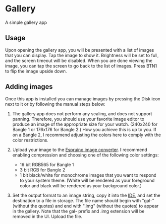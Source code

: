 # Gallery

A simple gallery app

## Usage

Upon opening the gallery app, you will be presented with a list of images that you can display. Tap the image to show it. Brightness will be set to full, and the screen timeout will be disabled. When you are done viewing the image, you can tap the screen to go back to the list of images. Press BTN1 to flip the image upside down.

## Adding images

Once this app is installed you can manage images by pressing the Disk icon next to it or by following the manual steps below:

1. The gallery app does not perform any scaling, and does not support panning. Therefore, you should use your favorite image editor to produce an image of the appropriate size for your watch. (240x240 for Bangle 1 or 176x176 for Bangle 2.) How you achieve this is up to you. If on a Bangle 2, I recommend adjusting the colors here to comply with the color restrictions.

2. Upload your image to the [Espruino image converter](https://www.espruino.com/Image+Converter). I recommend enabling compression and choosing one of the following color settings:
    * 16 bit RGB565 for Bangle 1
    * 3 bit RGB for Bangle 2
    * 1 bit black/white for monochrome images that you want to respond to your system theme. (White will be rendered as your foreground color and black will be rendered as your background color.)

3. Set the output format to an image string, copy it into the [IDE](https://www.espruino.com/ide/), and set the destination to a file in storage. The file name should begin with "gal-" (without the quotes) and end with ".img" (without the quotes) to appear in the gallery. Note that the gal- prefix and .img extension will be removed in the UI. Upload the file.
